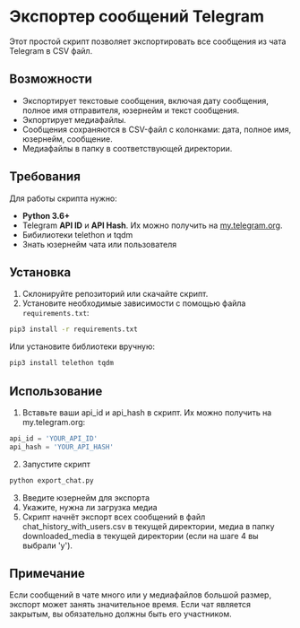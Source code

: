 # Экспортер сообщений Telegram

Этот простой скрипт позволяет экспортировать все сообщения из чата Telegram в CSV файл.

## Возможности

- Экспортирует текстовые сообщения, включая дату сообщения, полное имя отправителя, юзернейм и текст сообщения.
- Экпортирует медиафайлы.
- Сообщения сохраняются в CSV-файл с колонками: дата, полное имя, юзернейм, сообщение.
- Медиафайлы в папку в соответствующей директории.

## Требования

Для работы скрипта нужно:

- **Python 3.6+**
- Telegram **API ID** и **API Hash**. Их можно получить на [my.telegram.org](https://my.telegram.org/apps).
- Бибилиотеки telethon и tqdm
- Знать юзернейм чата или пользователя

## Установка

1. Склонируйте репозиторий или скачайте скрипт.
2. Установите необходимые зависимости с помощью файла `requirements.txt`:
```bash
pip3 install -r requirements.txt
```
Или установите библиотеки вручную:
```bash
pip3 install telethon tqdm
```

## Использование

1. Вставьте ваши api_id и api_hash в скрипт. Их можно получить на my.telegram.org:
```python
api_id = 'YOUR_API_ID'
api_hash = 'YOUR_API_HASH'
```
2. Запустите скрипт
```bash
python export_chat.py
```
3. Введите юзернейм для экспорта
4. Укажите, нужна ли загрузка медиа
5. Скрипт начнёт экспорт всех сообщений в файл chat_history_with_users.csv в текущей директории, медиа в папку downloaded_media в текущей директории (если на шаге 4 вы выбрали 'y').

## Примечание

Если сообщений в чате много или у медиафайлов большой размер, экспорт может занять значительное время.
Если чат является закрытым, вы обязательно должны быть его участником.
